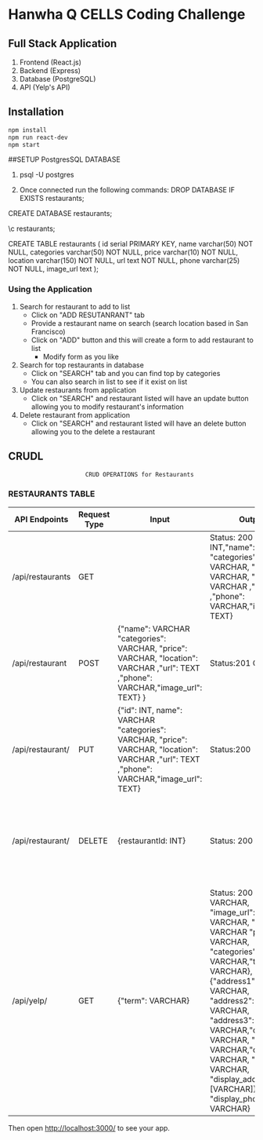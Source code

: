 # Hanwha Q CELLS Coding Challenge


## Full Stack Application
1. Frontend (React.js)
2. Backend (Express)
3. Database (PostgreSQL)
4. API (Yelp's API)

## Installation

```sh
npm install
npm run react-dev
npm start
```

##SETUP PostgresSQL DATABASE

1. psql -U postgres

2. Once connected run the following commands:
DROP DATABASE IF EXISTS restaurants;

CREATE DATABASE restaurants;

\c restaurants;

CREATE TABLE restaurants (
  id serial PRIMARY KEY,
  name varchar(50) NOT NULL,
  categories varchar(50) NOT NULL,
  price varchar(10) NOT NULL,
  location varchar(150) NOT NULL,
  url text NOT NULL,
  phone varchar(25) NOT NULL,
  image_url text
);

### Using the Application
1. Search for restaurant to add to list
    - Click on "ADD RESUTANRANT" tab
    - Provide a restaurant name on search (search location based in San Francisco)
    - Click on "ADD" button and this will create a form to add restaurant to list
        - Modify form as you like
2. Search for top restaurants in database
    - Click on "SEARCH" tab and you can find top by categories
    - You can also search in list to see if it exist on list
3. Update restaurants from application
    - Click on "SEARCH" and restaurant listed will have an update button allowing you to modify restaurant's information
4. Delete restaurant from application
    - Click on "SEARCH" and restaurant listed will have an delete button allowing you to the delete a restaurant
    
## CRUDL
                        
                          CRUD OPERATIONS for Restaurants

### RESTAURANTS TABLE

| API Endpoints  | Request Type | Input | Output | Description  |
| ------------- | ------------- | ------------- | ------------- | ------------- | 
| /api/restaurants | GET  | | Status: 200 {"id": INT,"name": VARCHAR "categories": VARCHAR, "price": VARCHAR, "location": VARCHAR ,"url": TEXT ,"phone": VARCHAR,"image_url": TEXT}| This request will return all the restaurants records  |
| /api/restaurant | POST  |  {"name": VARCHAR "categories": VARCHAR, "price": VARCHAR, "location": VARCHAR ,"url": TEXT ,"phone": VARCHAR,"image_url": TEXT} }| Status:201 Created| This will add a new  record to restaurants table |
| /api/restaurant/ | PUT  |  {"id": INT, name": VARCHAR "categories": VARCHAR, "price": VARCHAR, "location": VARCHAR ,"url": TEXT ,"phone": VARCHAR,"image_url": TEXT}| Status:200| This will update the given id if it exists in the restaurants table.  |
| /api/restaurant/ | DELETE  | {restaurantId: INT} | Status: 200  | This will delete a record with given restautant record if it exists on restaurants table.  | 
| /api/yelp/ | GET  | {"term": VARCHAR} | Status: 200  {"name": VARCHAR, "image_url": VARCHAR, "url": VARCHAR "price": VARCHAR, "categories": [{"alias": VARCHAR,"title": VARCHAR}, "location": {"address1": VARCHAR, "address2": VARCHAR, "address3": VARCHAR,"city": VARCHAR, "zip_code": VARCHAR,"country": VARCHAR, "state": VARCHAR, "display_address": [VARCHAR]}, "display_phone": VARCHAR}| This request will a list of yelp business records that matches term|

Then open [http://localhost:3000/](http://localhost:3000/) to see your app.<br>
